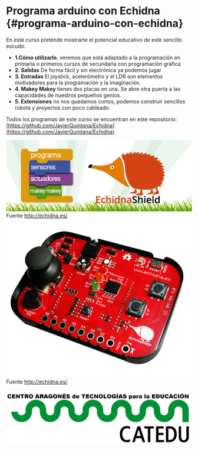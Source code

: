 # Programa arduino con Echidna {#programa-arduino-con-echidna}

En este curso pretende mostrarte el potencial educativo de este sencillo escudo.
* **1.Cómo utilizarlo**, veremos que está adaptado a la programación en primaria o primeros cursos de secundaria con programación gráfica
* **2. Salidas** De forma fácil y sin electrónica ya podemos jugar
* **3. Entradas** El joystick, acelerómetro y el LDR son elementos motivadores para la programación y la imaginación.
* **4. Makey Makey** tienes dos placas en una. Se abre otra puerta a las capacidades de nuestros pequeños genios.
* **5. Extensiones** no nos quedamos cortos, podemos construir sencillos robots y proyectos con poco cableado.

Todos los programas de este curso se encuentran en este repositorio: [https://github.com/JavierQuintana/Echidna](https://github.com/JavierQuintana/Echidna)

![](/images/image88.png)
Fuente http://echidna.es/

![](/images/image1.png)
Fuente http://echidna.es/

![](/assets/HERALDO-jpg.jpg)